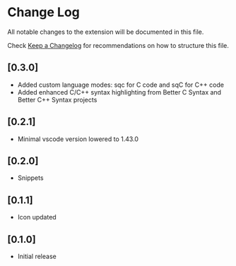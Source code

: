 # Change Log

All notable changes to the extension will be documented in this file.

Check [Keep a Changelog](http://keepachangelog.com/) for recommendations on how to structure this file.

## [0.3.0]

- Added custom language modes: sqc for C code and sqC for C++ code
- Added enhanced C/C++ syntax highlighting from Better C Syntax and Better C++ Syntax projects

## [0.2.1]

- Minimal vscode version lowered to 1.43.0

## [0.2.0]

- Snippets

## [0.1.1]

- Icon updated

## [0.1.0]

- Initial release